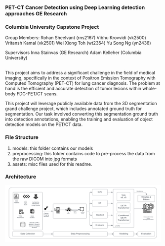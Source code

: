### PET-CT Cancer Detection using Deep Learning detection approaches GE Research
### Columbia University Capstone Project

Group Members:
Rohan Sheelvant (rns2167) 
Vibhu Krovvidi (vk2500)
Vritansh Kamal (vk2501)
Wei Xiong Toh (wt2354)
Yu Song Ng (yn2436)

Supervisors
Inna Stainvas (GE Research)
Adam Kelleher (Columbia University)

<br>
This project aims to address a significant challenge in the field of medical imaging, specifically in the context of Positron Emission Tomography with Computed Tomography (PET-CT) for lung cancer diagnosis. The problem at hand is the efficient and accurate detection of tumor lesions within whole-body FDG-PET/CT scans.


This project will leverage publicly available data from the 3D segmentation grand challenge project, which includes annotated ground truth for segmentation. Our task involved converting this segmentation ground truth into detection annotations, enabling the training and evaluation of object detection models on the PET/CT data.

### File Structure
<ol>
<li> models: this folder contains our models
<li> preprocessing: this folder contains code to pre-process the data from the raw DICOM into jpg formats
<li> assets: misc files used for this readme.
</ol>

### Architecture 
![alt text](https://raw.githubusercontent.com/VibhuKrovvidi/PET_CT_CV/main/assets/snip_architecture.PNG)
